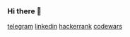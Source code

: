 ### Hi there 👋

[telegram](https://t.me/lieandlow)
[linkedin](https://www.linkedin.com/in/lnmsv)
[hackerrank](https://www.hackerrank.com/ea_musaev)
[codewars](https://www.codewars.com/users/lnmsv)
<!--
**lnmsv/lnmsv** is a ✨ _special_ ✨ repository because its `README.md` (this file) appears on your GitHub profile.

Here are some ideas to get you started:

- 🔭 I’m currently working on ...
- 🌱 I’m currently learning ...
- 👯 I’m looking to collaborate on ...
- 🤔 I’m looking for help with ...
- 💬 Ask me about ...
- 📫 How to reach me: ...
- 😄 Pronouns: ...
- ⚡ Fun fact: ...
-->

